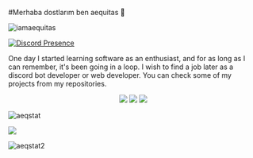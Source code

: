 #Merhaba dostlarım ben aequitas 🏴

<img src="https://komarev.com/ghpvc/?username=iamaequitas&label=Profile%20Viewers&color=37fa3f" alt="iamaequitas" />

[![Discord Presence](https://lanyard-profile-readme.vercel.app/api/577589971658211329)](https://discord.com/users/577589971658211329)

One day I started learning software as an enthusiast, and for as long as I can remember, it's been going in a loop. I wish to find a job later as a discord bot developer or web developer. You can check some of my projects from my repositories.

<p align="center">  
<a href="https://twitter.com/iamaequitas" target"blank_"><img src="https://img.shields.io/badge/twitter%20-1DA1F2.svg?&style=for-the-badge&logo=twitter&logoColor=white"></a>
<a href="https://instagram.com/mehnetbora" target"blank_"><img src="https://img.shields.io/badge/INSTAGRAM%20-DC3175.svg?&style=for-the-badge&logo=instagram&logoColor=white"></a>
<a href="https://www.youtube.com/channel/UCcR9oWNs3frKAgTxiCl_NJA" target"blank_"><img src="https://img.shields.io/badge/YOUTUBE%20-FF0000.svg?&style=for-the-badge&logo=youtube&logoColor=white"></a>
</p>

<p><img align="center" src="https://github-readme-stats.vercel.app/api?username=iamaequitas&show_icons=true&theme=nord" alt="aeqstat" /></p>
<p><img align="center" src="https://github-readme-stats.vercel.app/api/top-langs/?username=iamaequitas&layout=compact&theme=nord&hide_border=true&bg_color=0d1117&border_radius=6&title_color=df761c">
<p><img align="center" src="https://github-readme-streak-stats.herokuapp.com/?user=iamaequitas&show_icons=true&theme=nord" alt="aeqstat2" /></p> 
